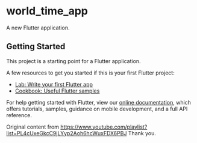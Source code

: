 # world_time_app

A new Flutter application.

## Getting Started

This project is a starting point for a Flutter application.

A few resources to get you started if this is your first Flutter project:

- [Lab: Write your first Flutter app](https://flutter.dev/docs/get-started/codelab)
- [Cookbook: Useful Flutter samples](https://flutter.dev/docs/cookbook)

For help getting started with Flutter, view our
[online documentation](https://flutter.dev/docs), which offers tutorials,
samples, guidance on mobile development, and a full API reference.


Original content from https://www.youtube.com/playlist?list=PL4cUxeGkcC9jLYyp2Aoh6hcWuxFDX6PBJ
Thank you.

